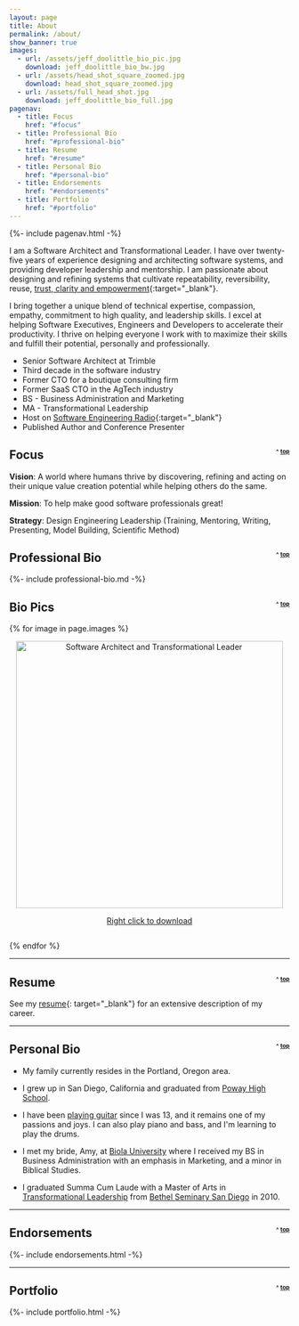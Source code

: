 ```yaml
---
layout: page
title: About
permalink: /about/
show_banner: true
images:
  - url: /assets/jeff_doolittle_bio_pic.jpg
    download: jeff_doolittle_bio_bw.jpg
  - url: /assets/head_shot_square_zoomed.jpg
    download: head_shot_square_zoomed.jpg
  - url: /assets/full_head_shot.jpg
    download: jeff_doolittle_bio_full.jpg
pagenav:
  - title: Focus
    href: "#focus"
  - title: Professional Bio
    href: "#professional-bio"
  - title: Resume
    href: "#resume"
  - title: Personal Bio
    href: "#personal-bio"
  - title: Endorsements
    href: "#endorsements"
  - title: Portfolio
    href: "#portfolio"
---
```


{%- include pagenav.html -%}

I am a Software Architect and Transformational Leader. I have over twenty-five years of experience designing and architecting software systems, and providing developer leadership and mentorship. I am passionate about designing and refining systems that cultivate repeatability, reversibility, reuse, [trust, clarity and empowerment](/2020/11/04/software-leadership-distilled/#core-values){:target="_blank"}.

I bring together a unique blend of technical expertise, compassion, empathy, commitment to high quality, and leadership skills. I excel at helping Software Executives, Engineers and Developers to accelerate their productivity. I thrive on helping everyone I work with to maximize their skills and fulfill their potential, personally and professionally.

- Senior Software Architect at Trimble
- Third decade in the software industry
- Former CTO for a boutique consulting firm
- Former SaaS CTO in the AgTech industry
- BS - Business Administration and Marketing
- MA - Transformational Leadership
- Host on [Software Engineering Radio](https://www.se-radio.net/team/jeff-doolittle/){:target="_blank"}
- Published Author and Conference Presenter

<h2 id="focus">Focus<span style="float: right; vertical-align: center; font-size: .5em">^ <a href="#top">top</a></span></h2>

**Vision**: A world where humans thrive by discovering, refining and acting on their unique value creation potential while helping others do the same.

**Mission**: To help make good software professionals great!

**Strategy**: Design Engineering Leadership (Training, Mentoring, Writing, Presenting, Model Building, Scientific Method)

<h2 id="professional-bio">Professional Bio <span style="float: right; vertical-align: center; font-size: .5em">^ <a href="#top">top</a></span></h2>

{%- include professional-bio.md -%}

<h2 id="bio-pics">Bio Pics <span style="float: right; vertical-align: center; font-size: .5em">^ <a href="#top">top</a></span></h2>

<div>
  {% for image in page.images %}
      <p style="text-align: center">
        <a href="{{ image.url }}" download="{{ image.download }}">
          <img width="480" src="{{ image.url | absolute_url }}" alt="Software Architect and Transformational Leader" />
          <div style="margin: 0 0 2em 0; text-align: center;">
            Right click to download
          </div>
        </a>
    </p>
  {% endfor %}
</div>

<p><hr /></p>

<h2 id="resume">Resume <span style="float: right; vertical-align: center; font-size: .5em">^ <a href="#top">top</a></span></h2>

See my [resume](/assets/resume.pdf){: target="_blank"} for an extensive description of my career.

<p><hr /></p>

<h2 id="personal-bio">Personal Bio <span style="float: right; vertical-align: center; font-size: .5em">^ <a href="#top">top</a></span></h2>

* My family currently resides in the Portland, Oregon area.

* I grew up in San Diego, California and graduated from <a href="https://www.powayusd.com/en-US/Schools/HS/PHS/Home" target="_blank">Poway High School</a>.

* I have been <a href="{% post_url 2018-08-04-hope-in-the-dark %}">playing guitar</a> since I was 13, and it remains one of my passions and joys. I can also play piano and bass, and I'm learning to play the drums.

* I met my bride, Amy, at <a href="https://www.biola.edu/" target="_blank">Biola University</a> where I received my BS in Business Administration with an emphasis in Marketing, and a minor in Biblical Studies.

* I graduated Summa Cum Laude with a Master of Arts in <a href="https://www.bethel.edu/seminary/academics/transformational-leadership/" target="_blank">Transformational Leadership</a> from <a href="https://www.bethel.edu/academics/san-diego/" target="_blank">Bethel Seminary San Diego</a> in 2010.

<p><hr /></p>

<h2 id="endorsements">Endorsements <span style="float: right; vertical-align: center; font-size: .5em">^ <a href="#top">top</a></span></h2>

{%- include endorsements.html -%}

<p><hr /></p>

<h2 id="portfolio">Portfolio <span style="float: right; vertical-align: center; font-size: .5em">^ <a href="#top">top</a></span></h2>

{%- include portfolio.html -%}

